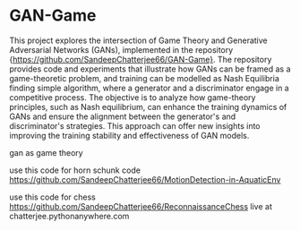 # GAN-Game

This project explores the intersection of Game Theory and Generative Adversarial Networks (GANs), implemented in the repository {https://github.com/SandeepChatterjee66/GAN-Game}. The repository provides code and experiments that illustrate how GANs can be framed as a game-theoretic problem, and training can be modelled as Nash Equilibria finding simple algorithm, where a generator and a discriminator engage in a competitive process. The objective is to analyze how game-theory principles, such as Nash equilibrium, can enhance the training dynamics of GANs and ensure the alignment between the generator's and discriminator's strategies. This approach can offer new insights into improving the training stability and effectiveness of GAN models.

gan as game theory

use this code for horn schunk code
https://github.com/SandeepChatterjee66/MotionDetection-in-AquaticEnv

use this code for chess
https://github.com/SandeepChatterjee66/ReconnaissanceChess
live at chatterjee.pythonanywhere.com
